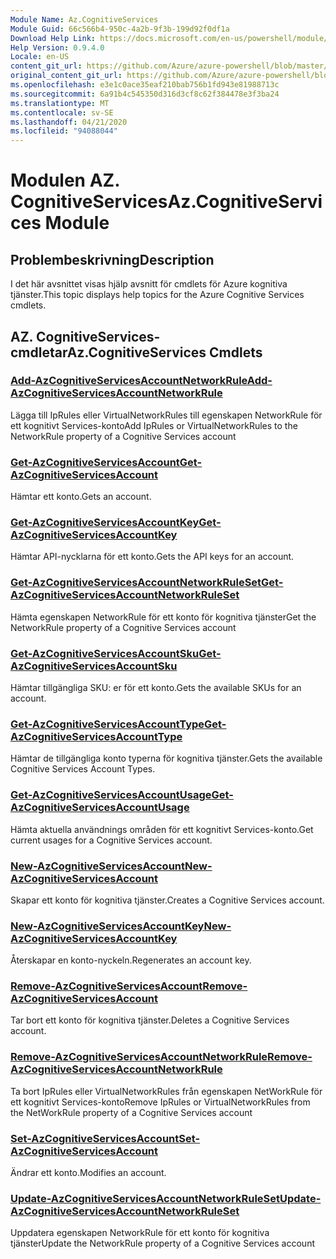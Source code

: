 ```yaml
---
Module Name: Az.CognitiveServices
Module Guid: 66c566b4-950c-4a2b-9f3b-199d92f0df1a
Download Help Link: https://docs.microsoft.com/en-us/powershell/module/az.cognitiveservices
Help Version: 0.9.4.0
Locale: en-US
content_git_url: https://github.com/Azure/azure-powershell/blob/master/src/CognitiveServices/CognitiveServices/help/Az.CognitiveServices.md
original_content_git_url: https://github.com/Azure/azure-powershell/blob/master/src/CognitiveServices/CognitiveServices/help/Az.CognitiveServices.md
ms.openlocfilehash: e3e1c0ace35eaf210bab756b1fd943e81988713c
ms.sourcegitcommit: 6a91b4c545350d316d3cf8c62f384478e3f3ba24
ms.translationtype: MT
ms.contentlocale: sv-SE
ms.lasthandoff: 04/21/2020
ms.locfileid: "94088044"
---
```

# <span data-ttu-id="43af8-101">Modulen AZ. CognitiveServices</span><span class="sxs-lookup"><span data-stu-id="43af8-101">Az.CognitiveServices Module</span></span>
## <span data-ttu-id="43af8-102">Problembeskrivning</span><span class="sxs-lookup"><span data-stu-id="43af8-102">Description</span></span>
<span data-ttu-id="43af8-103">I det här avsnittet visas hjälp avsnitt för cmdlets för Azure kognitiva tjänster.</span><span class="sxs-lookup"><span data-stu-id="43af8-103">This topic displays help topics for the Azure Cognitive Services cmdlets.</span></span>

## <span data-ttu-id="43af8-104">AZ. CognitiveServices-cmdletar</span><span class="sxs-lookup"><span data-stu-id="43af8-104">Az.CognitiveServices Cmdlets</span></span>
### [<span data-ttu-id="43af8-105">Add-AzCognitiveServicesAccountNetworkRule</span><span class="sxs-lookup"><span data-stu-id="43af8-105">Add-AzCognitiveServicesAccountNetworkRule</span></span>](Add-AzCognitiveServicesAccountNetworkRule.md)
<span data-ttu-id="43af8-106">Lägga till IpRules eller VirtualNetworkRules till egenskapen NetworkRule för ett kognitivt Services-konto</span><span class="sxs-lookup"><span data-stu-id="43af8-106">Add IpRules or VirtualNetworkRules to the NetworkRule property of a Cognitive Services account</span></span>

### [<span data-ttu-id="43af8-107">Get-AzCognitiveServicesAccount</span><span class="sxs-lookup"><span data-stu-id="43af8-107">Get-AzCognitiveServicesAccount</span></span>](Get-AzCognitiveServicesAccount.md)
<span data-ttu-id="43af8-108">Hämtar ett konto.</span><span class="sxs-lookup"><span data-stu-id="43af8-108">Gets an account.</span></span>

### [<span data-ttu-id="43af8-109">Get-AzCognitiveServicesAccountKey</span><span class="sxs-lookup"><span data-stu-id="43af8-109">Get-AzCognitiveServicesAccountKey</span></span>](Get-AzCognitiveServicesAccountKey.md)
<span data-ttu-id="43af8-110">Hämtar API-nycklarna för ett konto.</span><span class="sxs-lookup"><span data-stu-id="43af8-110">Gets the API keys for an account.</span></span>

### [<span data-ttu-id="43af8-111">Get-AzCognitiveServicesAccountNetworkRuleSet</span><span class="sxs-lookup"><span data-stu-id="43af8-111">Get-AzCognitiveServicesAccountNetworkRuleSet</span></span>](Get-AzCognitiveServicesAccountNetworkRuleSet.md)
<span data-ttu-id="43af8-112">Hämta egenskapen NetworkRule för ett konto för kognitiva tjänster</span><span class="sxs-lookup"><span data-stu-id="43af8-112">Get the NetworkRule property of a Cognitive Services account</span></span>

### [<span data-ttu-id="43af8-113">Get-AzCognitiveServicesAccountSku</span><span class="sxs-lookup"><span data-stu-id="43af8-113">Get-AzCognitiveServicesAccountSku</span></span>](Get-AzCognitiveServicesAccountSku.md)
<span data-ttu-id="43af8-114">Hämtar tillgängliga SKU: er för ett konto.</span><span class="sxs-lookup"><span data-stu-id="43af8-114">Gets the available SKUs for an account.</span></span>

### [<span data-ttu-id="43af8-115">Get-AzCognitiveServicesAccountType</span><span class="sxs-lookup"><span data-stu-id="43af8-115">Get-AzCognitiveServicesAccountType</span></span>](Get-AzCognitiveServicesAccountType.md)
<span data-ttu-id="43af8-116">Hämtar de tillgängliga konto typerna för kognitiva tjänster.</span><span class="sxs-lookup"><span data-stu-id="43af8-116">Gets the available Cognitive Services Account Types.</span></span>

### [<span data-ttu-id="43af8-117">Get-AzCognitiveServicesAccountUsage</span><span class="sxs-lookup"><span data-stu-id="43af8-117">Get-AzCognitiveServicesAccountUsage</span></span>](Get-AzCognitiveServicesAccountUsage.md)
<span data-ttu-id="43af8-118">Hämta aktuella användnings områden för ett kognitivt Services-konto.</span><span class="sxs-lookup"><span data-stu-id="43af8-118">Get current usages for a Cognitive Services account.</span></span>

### [<span data-ttu-id="43af8-119">New-AzCognitiveServicesAccount</span><span class="sxs-lookup"><span data-stu-id="43af8-119">New-AzCognitiveServicesAccount</span></span>](New-AzCognitiveServicesAccount.md)
<span data-ttu-id="43af8-120">Skapar ett konto för kognitiva tjänster.</span><span class="sxs-lookup"><span data-stu-id="43af8-120">Creates a Cognitive Services account.</span></span>

### [<span data-ttu-id="43af8-121">New-AzCognitiveServicesAccountKey</span><span class="sxs-lookup"><span data-stu-id="43af8-121">New-AzCognitiveServicesAccountKey</span></span>](New-AzCognitiveServicesAccountKey.md)
<span data-ttu-id="43af8-122">Återskapar en konto-nyckeln.</span><span class="sxs-lookup"><span data-stu-id="43af8-122">Regenerates an account key.</span></span>

### [<span data-ttu-id="43af8-123">Remove-AzCognitiveServicesAccount</span><span class="sxs-lookup"><span data-stu-id="43af8-123">Remove-AzCognitiveServicesAccount</span></span>](Remove-AzCognitiveServicesAccount.md)
<span data-ttu-id="43af8-124">Tar bort ett konto för kognitiva tjänster.</span><span class="sxs-lookup"><span data-stu-id="43af8-124">Deletes a Cognitive Services account.</span></span>

### [<span data-ttu-id="43af8-125">Remove-AzCognitiveServicesAccountNetworkRule</span><span class="sxs-lookup"><span data-stu-id="43af8-125">Remove-AzCognitiveServicesAccountNetworkRule</span></span>](Remove-AzCognitiveServicesAccountNetworkRule.md)
<span data-ttu-id="43af8-126">Ta bort IpRules eller VirtualNetworkRules från egenskapen NetWorkRule för ett kognitivt Services-konto</span><span class="sxs-lookup"><span data-stu-id="43af8-126">Remove IpRules or VirtualNetworkRules from the NetWorkRule property of a Cognitive Services account</span></span>

### [<span data-ttu-id="43af8-127">Set-AzCognitiveServicesAccount</span><span class="sxs-lookup"><span data-stu-id="43af8-127">Set-AzCognitiveServicesAccount</span></span>](Set-AzCognitiveServicesAccount.md)
<span data-ttu-id="43af8-128">Ändrar ett konto.</span><span class="sxs-lookup"><span data-stu-id="43af8-128">Modifies an account.</span></span>

### [<span data-ttu-id="43af8-129">Update-AzCognitiveServicesAccountNetworkRuleSet</span><span class="sxs-lookup"><span data-stu-id="43af8-129">Update-AzCognitiveServicesAccountNetworkRuleSet</span></span>](Update-AzCognitiveServicesAccountNetworkRuleSet.md)
<span data-ttu-id="43af8-130">Uppdatera egenskapen NetworkRule för ett konto för kognitiva tjänster</span><span class="sxs-lookup"><span data-stu-id="43af8-130">Update the NetworkRule property of a Cognitive Services account</span></span>

